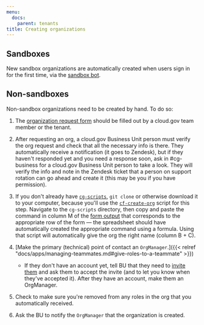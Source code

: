 ```yaml
---
menu:
  docs:
    parent: tenants
title: Creating organizations
---
```


## Sandboxes

New sandbox organizations are automatically created when users sign in for the first time, via the [sandbox bot](https://github.com/18F/cg-sandbox-bot).

## Non-sandboxes

Non-sandbox organizations need to be created by hand. To do so:

1. The [organization request form](https://docs.google.com/a/gsa.gov/forms/d/e/1FAIpQLSd4HmcGfJW3EBnpewTFDD-urRFPp1LN0DcwNB_FxZgUn8ho9g/viewform?c=0&w=1) should be filled out by a cloud.gov team member or the tenant.
1. After requesting an org, a cloud.gov Business Unit person must verify the org request and check that all the necessary info is there. They automatically receive a notification (it goes to Zendesk), but if they haven't responded yet and you need a response soon, ask in #cg-business for a cloud.gov Business Unit person to take a look. They will verify the info and note in the Zendesk ticket that a person on support rotation can go ahead and create it (this may be you if you have permission).
1. If you don't already have [`cg-scripts`](https://github.com/18F/cg-scripts), `git clone` or otherwise download it to your computer, because you'll use the [`cf-create-org`](https://github.com/18F/cg-scripts/blob/master/cf-create-org.sh) script for this step. Navigate to the `cg-scripts` directory, then copy and paste the command in column M of the [form output](https://docs.google.com/spreadsheets/d/1Bdzl9n2E1MXWV4elXvZ-nYuZmmEj4PEU-u5aZlNGZF4/edit#gid=131031416) that corresponds to the appropriate row of the form — the spreadsheet should have automatically created the appropriate command using a formula. Using that script will automatically give the org the right name (column B + C).

1. [Make the primary (technical) point of contact an `OrgManager`.]({{< relref "docs/apps/managing-teammates.md#give-roles-to-a-teammate" >}})
    * If they don't have an account yet, tell BU that they need to [invite them](https://account.fr.cloud.gov/invite) and ask them to accept the invite (and to let you know when they've accepted it). After they have an account, make them an OrgManager.

1. Check to make sure you're removed from any roles in the org that you automatically received.

1. Ask the BU to notify the `OrgManager` that the organization is created.

